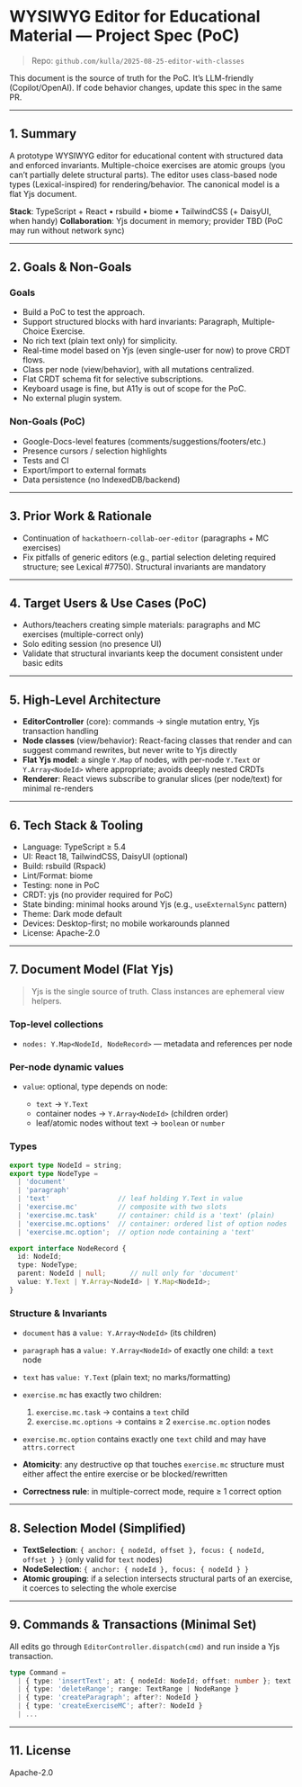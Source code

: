 # WYSIWYG Editor for Educational Material — Project Spec (PoC)

> Repo: `github.com/kulla/2025-08-25-editor-with-classes`

This document is the source of truth for the PoC. It’s LLM-friendly (Copilot/OpenAI). If code behavior changes, update this spec in the same PR.

---

## 1. Summary

A prototype WYSIWYG editor for educational content with structured data and enforced invariants. Multiple-choice exercises are atomic groups (you can’t partially delete structural parts). The editor uses class-based node types (Lexical-inspired) for rendering/behavior. The canonical model is a flat Yjs document.

**Stack**: TypeScript + React • rsbuild • biome • TailwindCSS (+ DaisyUI, when handy)
**Collaboration**: Yjs document in memory; provider TBD (PoC may run without network sync)

---

## 2. Goals & Non-Goals

### Goals

* Build a PoC to test the approach.
* Support structured blocks with hard invariants: Paragraph, Multiple-Choice Exercise.
* No rich text (plain text only) for simplicity.
* Real-time model based on Yjs (even single-user for now) to prove CRDT flows.
* Class per node (view/behavior), with all mutations centralized.
* Flat CRDT schema fit for selective subscriptions.
* Keyboard usage is fine, but A11y is out of scope for the PoC.
* No external plugin system.

### Non-Goals (PoC)

* Google-Docs-level features (comments/suggestions/footers/etc.)
* Presence cursors / selection highlights
* Tests and CI
* Export/import to external formats
* Data persistence (no IndexedDB/backend)

---

## 3. Prior Work & Rationale

* Continuation of `hackathoern-collab-oer-editor` (paragraphs + MC exercises)
* Fix pitfalls of generic editors (e.g., partial selection deleting required structure; see Lexical #7750). Structural invariants are mandatory

---

## 4. Target Users & Use Cases (PoC)

* Authors/teachers creating simple materials: paragraphs and MC exercises (multiple-correct only)
* Solo editing session (no presence UI)
* Validate that structural invariants keep the document consistent under basic edits

---

## 5. High-Level Architecture

* **EditorController** (core): commands → single mutation entry, Yjs transaction handling
* **Node classes** (view/behavior): React-facing classes that render and can suggest command rewrites, but never write to Yjs directly
* **Flat Yjs model**: a single `Y.Map` of nodes, with per-node `Y.Text` or `Y.Array<NodeId>` where appropriate; avoids deeply nested CRDTs
* **Renderer**: React views subscribe to granular slices (per node/text) for minimal re-renders

---

## 6. Tech Stack & Tooling

* Language: TypeScript ≥ 5.4
* UI: React 18, TailwindCSS, DaisyUI (optional)
* Build: rsbuild (Rspack)
* Lint/Format: biome
* Testing: none in PoC
* CRDT: yjs (no provider required for PoC)
* State binding: minimal hooks around Yjs (e.g., `useExternalSync` pattern)
* Theme: Dark mode default
* Devices: Desktop-first; no mobile workarounds planned
* License: Apache-2.0

---

## 7. Document Model (Flat Yjs)

> Yjs is the single source of truth. Class instances are ephemeral view helpers.

### Top-level collections

* `nodes: Y.Map<NodeId, NodeRecord>` — metadata and references per node

### Per-node dynamic values

* `value`: optional, type depends on node:

  * `text` → `Y.Text`
  * container nodes → `Y.Array<NodeId>` (children order)
  * leaf/atomic nodes without text → `boolean` or `number`

### Types

```ts
export type NodeId = string;
export type NodeType =
  | 'document'
  | 'paragraph'
  | 'text'                 // leaf holding Y.Text in value
  | 'exercise.mc'          // composite with two slots
  | 'exercise.mc.task'     // container: child is a 'text' (plain)
  | 'exercise.mc.options'  // container: ordered list of option nodes
  | 'exercise.mc.option';  // option node containing a 'text'

export interface NodeRecord {
  id: NodeId;
  type: NodeType;
  parent: NodeId | null;      // null only for 'document'
  value: Y.Text | Y.Array<NodeId> | Y.Map<NodeId>;
}
```

### Structure & Invariants

* `document` has a `value: Y.Array<NodeId>` (its children)
* `paragraph` has a `value: Y.Array<NodeId>` of exactly one child: a `text` node
* `text` has `value: Y.Text` (plain text; no marks/formatting)
* `exercise.mc` has exactly two children:

  1. `exercise.mc.task` → contains a `text` child
  2. `exercise.mc.options` → contains ≥ 2 `exercise.mc.option` nodes
* `exercise.mc.option` contains exactly one `text` child and may have `attrs.correct`
* **Atomicity**: any destructive op that touches `exercise.mc` structure must either affect the entire exercise or be blocked/rewritten
* **Correctness rule**: in multiple-correct mode, require ≥ 1 correct option

---

## 8. Selection Model (Simplified)

* **TextSelection**: `{ anchor: { nodeId, offset }, focus: { nodeId, offset } }` (only valid for `text` nodes)
* **NodeSelection**: `{ anchor: { nodeId }, focus: { nodeId } }`
* **Atomic grouping**: if a selection intersects structural parts of an exercise, it coerces to selecting the whole exercise

---

## 9. Commands & Transactions (Minimal Set)

All edits go through `EditorController.dispatch(cmd)` and run inside a Yjs transaction.

```ts
type Command =
  | { type: 'insertText'; at: { nodeId: NodeId; offset: number }; text: string }
  | { type: 'deleteRange'; range: TextRange | NodeRange }
  | { type: 'createParagraph'; after?: NodeId }
  | { type: 'createExerciseMC'; after?: NodeId }
  | ...
```

---

## 11. License

Apache-2.0
